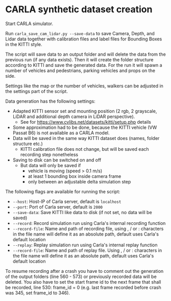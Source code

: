 # CARLA synthetic dataset creation

Start CARLA simulator.

Run `carla_save_cam_lidar.py --save-data` to save Camera, Depth, and Lidar data together with calibration files and label files for Bounding Boxes in the KITTI style.

The script will save data to an output folder and will delete the data from the previous run (if any data exists). Then it will create the folder structure according to KITTI and save the generated data.
For the run it will spawn a number of vehicles and pedestrians, parking vehicles and props on the side.

Settings like the map or the number of vehicles, walkers can be adjusted in the settings part of the script.

Data generation has the following settings:

- Adapted KITTI sensor set and mounting position (2 rgb, 2 grayscale, LiDAR and additional depth camera in LiDAR perspective).
  - See for <https://www.cvlibs.net/datasets/kitti/setup.php> details
- Some approximation had to be done, because the KITTI vehicle (VW Passat B6) is not available as a CARLA model.
- Data will be saved in the same way KITTI dataset does (names, folder structure etc.)
  - KITTI calibration file does not change, but will be saved each recording step nonetheless
- Saving to disk can be switched on and off
  - But data will only be saved if
    - vehicle is moving (speed > 0.1 m/s)
    - at least 1 bounding box inside camera frame
    - only between an adjustable delta simulation step

The following flags are available for running the script:

- ```--host```: Host-IP of Carla server, default is ```localhost```
- ```--port```: Port of Carla server, default is ```2000```
- ```--save-data```: Save KITTI like data to disk (if not set, no data will be saved)
- ```--record```: Record simulation run using Carla's internal recording function
- ```--record-file```: Name and path of recording file, using \, / or : characters in the file name will define it as an absolute path, default uses Carla's default location
- ```--replay```: Replay simulation run using Carla's internal replay function
- ```--record-file```: Name and path of replay file. Using \, / or : characters in the file name will define it as an absolute path, default uses Carla's default location

To resume recording after a crash you have to comment out the generation of the output folders (line 560 - 573) or previously recorded data will be deleted.
You also have to set the start frame id to the next frame that shall be recorded, line 530: frame_id = 0 (e.g. last frame recorded before crash was 345, set frame_id to 346).
